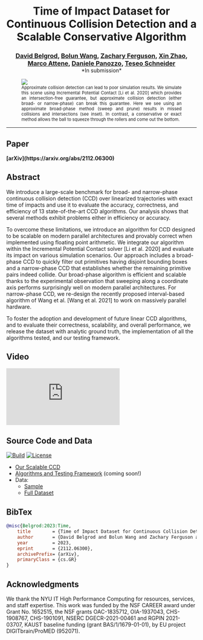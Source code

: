 <center>
<h1>Time of Impact Dataset for Continuous Collision Detection and a Scalable Conservative Algorithm</h1>

<h3 style="margin-bottom:0;">
<a href="https://www.dbelgrod.com/">David&nbsp;Belgrod</a>,
<a href="https://cemse.kaust.edu.sa/people/person/bolun-wang">Bolun&nbsp;Wang</a>,
<a href="https://zferg.us">Zachary&nbsp;Ferguson</a>,
<a href="">Xin&nbsp;Zhao</a>,
<a href="https://publications.cnr.it/authors/marco.attene">Marco&nbsp;Attene</a>,
<a href="https://cims.nyu.edu/gcl/daniele.html">Daniele&nbsp;Panozzo</a>,
<a href="http://web.uvic.ca/~teseo/">Teseo&nbsp;Schneider</a>
</h3>

<center>*In submission*</center>
</center>


<figure>
    <img src="images/teaser.png">
    <figcaption style="margin:inherit 0; max-width:none; font-size:.8em; text-align: justify;">
        Approximate collision detection can lead to poor simulation results. We simulate this scene using Incremental Potential Contact [Li et al. 2020] which provides an intersection-free guarantee, but approximate collision detection (either broad- or narrow-phase) can break this guarantee. Here we see using an approximate broad-phase method (sweep and prune) results in missed collisions and intersections (see inset). In contrast, a conservative or exact method allows the ball to squeeze through the rollers and come out the bottom.
    </figcaption>
</figure>

---

## Paper

<b>
<!-- <a href="CCD-benchmark-paper.pdf">Paper (PDF)</a>
&nbsp;&nbsp;&nbsp;&nbsp;&nbsp;
<a href="CCD-benchmark-paper-350ppi.pdf">Low res (PDF)</a>
&nbsp;&nbsp;&nbsp;&nbsp;&nbsp; -->
[arXiv](https://arxiv.org/abs/2112.06300)
</b>

## Abstract

We introduce a large-scale benchmark for broad- and narrow-phase continuous collision detection (CCD) over linearized trajectories with exact time of impacts and use it to evaluate the accuracy, correctness, and efficiency of 13 state-of-the-art CCD algorithms. Our analysis shows that several methods exhibit problems either in efficiency or accuracy.

To overcome these limitations, we introduce an algorithm for CCD designed to be scalable on modern parallel architectures and provably correct when implemented using floating point arithmetic. We integrate our algorithm within the Incremental Potential Contact solver [Li et al. 2020] and evaluate its impact on various simulation scenarios. Our approach includes a broad-phase CCD to quickly filter out primitives having disjoint bounding boxes and a narrow-phase CCD that establishes whether the remaining primitive pairs indeed collide. Our broad-phase algorithm is efficient and scalable thanks to the experimental observation that sweeping along a coordinate axis performs surprisingly well on modern parallel architectures. For narrow-phase CCD, we re-design the recently proposed interval-based algorithm of Wang et al. [Wang et al. 2021] to work on massively parallel hardware.

To foster the adoption and development of future linear CCD algorithms, and to evaluate their correctness, scalability, and overall performance, we release the dataset with analytic ground truth, the implementation of all the algorithms tested, and our testing framework.

## Video

<div class="video-wrapper">
<iframe class="youtube" src="https://www.youtube-nocookie.com/embed/ezuC9EisPII?si=_oZJwrSBQa5zV6WT" title="YouTube video player" frameborder="0" allow="accelerometer; autoplay; clipboard-write; encrypted-media; gyroscope; picture-in-picture; web-share" referrerpolicy="strict-origin-when-cross-origin" allowfullscreen></iframe>
</div>

## Source Code and Data

[![Build](https://github.com/continuous-collision-detection/scalable-ccd/actions/workflows/continuous.yml/badge.svg)](https://github.com/continuous-collision-detection/scalable-ccd/actions/workflows/continuous.yml)
[![License](https://img.shields.io/github/license/continuous-collision-detection/scalable-ccd.svg?color=blue)](https://github.com/continuous-collision-detection/scalable-ccd/blob/main/LICENSE)

* [Our Scalable CCD](https://github.com/Continuous-Collision-Detection/Scalable-CCD)
* [Algorithms and Testing Framework]() (coming soon!)
* Data:
    * [Sample](https://github.com/Continuous-Collision-Detection/Sample-Scalable-CCD-Data)
    * [Full Dataset](http://hdl.handle.net/2451/74508)

## BibTex

```bibtex
@misc{Belgrod:2023:Time,
    title        = {Time of Impact Dataset for Continuous Collision Detection and a Scalable Conservative Algorithm},
    author       = {David Belgrod and Bolun Wang and Zachary Ferguson and Xin Zhao and Marco Attene and Daniele Panozzo and Teseo Schneider},
    year         = 2023,
    eprint       = {2112.06300},
    archivePrefix= {arXiv},
    primaryClass = {cs.GR}
}
```

## Acknowledgments

We thank the NYU IT High Performance Computing for resources, services, and staff expertise. This work was funded by the NSF CAREER award under Grant No. 1652515, the NSF grants OAC-1835712, OIA-1937043, CHS-1908767, CHS-1901091, NSERC DGECR-2021-00461 and RGPIN 2021-03707, KAUST baseline funding (grant BAS/1/1679-01-01), by EU project DIGITbrain/ProMED (952071).